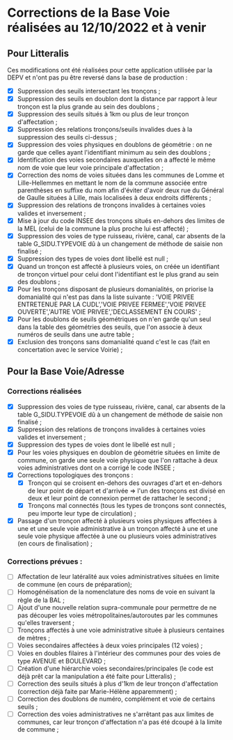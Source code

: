 # Corrections de la Base Voie réalisées au 12/10/2022 et à venir

## Pour Litteralis

Ces modifications ont été réalisées pour cette application utilisée par la DEPV et n'ont pas pu être reversé dans la base de production :

- [x] Suppression des seuils intersectant les tronçons ;
- [x] Suppression des seuils en doublon dont la distance par rapport à leur tronçon est la plus grande au sein des doublons ;
- [x] Suppression des seuils situés à 1km ou plus de leur tronçon d'affectation ;
- [x] Suppression des relations tronçons/seuils invalides dues à la suppression des seuils ci-dessus ;
- [x] Suppression des voies physiques en doublons de géométrie : on ne garde que celles ayant l'identifiant minimum au sein des doublons ;
- [x] Identification des voies secondaires auxquelles on a affecté le même nom de voie que leur voie principale d'affectation ;
- [x] Correction des noms de voies situées dans les communes de Lomme et Lille-Hellemmes en mettant le nom de la commune associée entre parenthèses en suffixe du nom afin d'éviter d'avoir deux rue du Général de Gaulle situées à Lille, mais localisées à deux endroits différents ;
- [x] Suppression des relations de tronçons invalides à certaines voies valides et inversement ;
- [x] Mise à jour du code INSEE des tronçons situés en-dehors des limites de la MEL (celui de la commune la plus proche lui est affecté) ;
- [x] Suppression des voies de type ruisseau, rivière, canal, car absents de la table G_SIDU.TYPEVOIE dû à un changement de méthode de saisie non finalisé ;
- [x] Suppression des types de voies dont libellé est null ;
- [x] Quand un tronçon est affecté à plusieurs voies, on créée un identifiant de tronçon virtuel pour celui dont l'identifiant est le plus grand au sein des doublons ;
- [x] Pour les tronçons disposant de plusieurs domanialités, on priorise la domanialité qui n'est pas dans la liste suivante : 'VOIE PRIVEE ENTRETENUE PAR LA CUDL','VOIE PRIVEE FERMEE','VOIE PRIVEE OUVERTE','AUTRE VOIE PRIVEE','DECLASSEMENT EN COURS' ;
- [x] Pour les doublons de seuils géométriques on n'en garde qu'un seul dans la table des géométries des seuils, que l'on associe à deux numéros de seuils dans une autre table ;
- [x] Exclusion des tronçons sans domanialité quand c'est le cas (fait en concertation avec le service Voirie) ;

## Pour la Base Voie/Adresse

### Corrections réalisées

- [x] Suppression des voies de type ruisseau, rivière, canal, car absents de la table G_SIDU.TYPEVOIE dû à un changement de méthode de saisie non finalisé ;
- [x] Suppression des relations de tronçons invalides à certaines voies valides et inversement ;
- [x] Suppression des types de voies dont le libellé est null ;
- [x] Pour les voies physiques en doublon de géométrie situées en limite de commune, on garde une seule voie physique que l'on rattache à deux voies administratives dont on a corrigé le code INSEE ;
- [x] Corrections topologiques des tronçons :
  - [x] Tronçon qui se croisent en-dehors des ouvrages d'art et en-dehors de leur point de départ et d'arrivée => l'un des tronçons est divisé en deux et leur point de connexion permet de rattacher le second ;
  - [x] Tronçons mal connectés (tous les types de tronçons sont connectés, peu importe leur type de circulation) ;
- [x] Passage d'un tronçon affecté à plusieurs voies physiques affectées à une et une seule voie administrative à un tronçon affecté à une et une seule voie physique affectée à une ou plusieurs voies administratives (en cours de finalisation) ;

### Corrections prévues :

- [ ] Affectation de leur latéralité aux voies administratives situées en limite de commune (en cours de préparation);
- [ ] Homogénéisation de la nomenclature des noms de voie en suivant la règle de la BAL ;
- [ ] Ajout d'une nouvelle relation supra-communale pour permettre de ne pas découper les voies métropolitaines/autoroutes par les communes qu'elles traversent ;
- [ ] Tronçons affectés à une voie administrative située à plusieurs centaines de mètres ;
- [ ] Voies secondaires affectées à deux voies principales (12 voies) ;
- [ ] Voies en doubles filaires à l'intérieur des communes pour des voies de type AVENUE et BOULEVARD ;
- [ ] Création d'une hiérarchie voies secondaires/principales (le code est déjà prêt car la manipulation a été faite pour Litteralis) ;
- [ ] Correction des seuils situés à plus d'1km de leur tronçon d'affectation (correction déjà faite par Marie-Hélène apparemment) ;
- [ ] Correction des doublons de numéro, complément et voie de certains seuils ;
- [ ] Correction des voies administratives ne s'arrêtant pas aux limites de communes, car leur tronçon d'affectation n'a pas été dcoupé à la limite de commune ;
